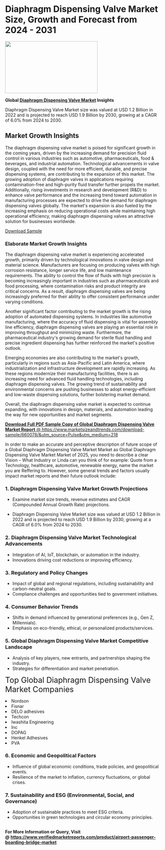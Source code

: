 <H1>Diaphragm Dispensing Valve Market Size, Growth and Forecast from 2024 - 2031</H1><img class="aligncenter size-medium wp-image-584254" src="https://thirdeyenews.in/wp-content/uploads/2024/09/Global-Market-Research-300x168.jpeg" alt="" width="300" height="168" /><p><strong>Global&nbsp;<a href="https://www.marketsizeandtrends.com/download-sample/660078/&amp;utm_source=Pulse&amp;utm_medium=218">Diaphragm Dispensing Valve Market</a> Insights</strong></p><p>Diaphragm Dispensing Valve Market size was valued at USD 1.2 Billion in 2022 and is projected to reach USD 1.9 Billion by 2030, growing at a CAGR of 6.0% from 2024 to 2030.</p><p><h2>Market Growth Insights</h2> <p>The diaphragm dispensing valve market is poised for significant growth in the coming years, driven by the increasing demand for precision fluid control in various industries such as automotive, pharmaceuticals, food & beverages, and industrial automation. Technological advancements in valve design, coupled with the need for more efficient, durable, and precise dispensing systems, are contributing to the expansion of this market. The growing adoption of diaphragm valves in applications requiring contamination-free and high-purity fluid transfer further propels the market. Additionally, rising investments in research and development (R&D) to enhance valve performance and the increasing trend toward automation in manufacturing processes are expected to drive the demand for diaphragm dispensing valves globally. The market's expansion is also fueled by the increasing emphasis on reducing operational costs while maintaining high operational efficiency, making diaphragm dispensing valves an attractive solution for businesses worldwide.</p> <p><a href="#">Download Sample</a></p> <h3>Elaborate Market Growth Insights</h3> <p>The diaphragm dispensing valve market is experiencing accelerated growth, primarily driven by technological innovations in valve design and material science. Manufacturers are focusing on producing valves with high corrosion resistance, longer service life, and low maintenance requirements. The ability to control the flow of fluids with high precision is becoming increasingly important in industries such as pharmaceuticals and food processing, where contamination risks and product integrity are critical concerns. As a result, diaphragm dispensing valves are being increasingly preferred for their ability to offer consistent performance under varying conditions.</p> <p>Another significant factor contributing to the market growth is the rising adoption of automated dispensing systems. In industries like automotive manufacturing, where the accuracy of fluid dispensing is vital for assembly line efficiency, diaphragm dispensing valves are playing an essential role in improving throughput and minimizing waste. Furthermore, the pharmaceutical industry's growing demand for sterile fluid handling and precise ingredient dispensing has further reinforced the market's positive outlook.</p> <p>Emerging economies are also contributing to the market's growth, particularly in regions such as Asia-Pacific and Latin America, where industrialization and infrastructure development are rapidly increasing. As these regions modernize their manufacturing facilities, there is an increasing need for advanced fluid handling technologies, including diaphragm dispensing valves. The growing trend of sustainability and environmental concerns are pushing businesses to adopt energy-efficient and low-waste dispensing solutions, further bolstering market demand.</p> <p>Overall, the diaphragm dispensing valve market is expected to continue expanding, with innovations in design, materials, and automation leading the way for new opportunities and market segments.</p> <p><a href="#"></p><p><span class=""><strong>Download Full PDF Sample Copy of Global Diaphragm Dispensing Valve Market Report</strong> @ <a href="https://www.marketsizeandtrends.com/download-sample/660078/&amp;utm_source=Pulse&amp;utm_medium=218" target="_blank">https://www.marketsizeandtrends.com/download-sample/660078/&amp;utm_source=Pulse&amp;utm_medium=218</a></span></p><p>In order to make an accurate and perceptive description of future scope of a Global&nbsp;Diaphragm Dispensing Valve Market Market as Global&nbsp;Diaphragm Dispensing Valve Market Market of 2025, you need to describe a clear Vision &ndash; What Industry or Linda can you think of for example: Quote from a Technology, healthcare, automotive, renewable energy, name the market you are Reffering to. However, some general trends and factors usually impact market reports and their future outlook include:</p><h3>1.&nbsp;<strong>Diaphragm Dispensing Valve Market Growth Projections</strong></h3><ul><li>Examine market size trends, revenue estimates and CAGR (Compounded Annual Growth Rate) projections.</li><li><p>Diaphragm Dispensing Valve Market size was valued at USD 1.2 Billion in 2022 and is projected to reach USD 1.9 Billion by 2030, growing at a CAGR of 6.0% from 2024 to 2030.</p></li></ul><h3>2.&nbsp;<strong>Diaphragm Dispensing Valve Market Technological Advancements</strong></h3><ul><li>Integration of AI, IoT, blockchain, or automation in the industry.</li><li>Innovations driving cost reductions or improving efficiency.</li></ul><h3>3.&nbsp;<strong>Regulatory and Policy Changes</strong></h3><ul><li>Impact of global and regional regulations, including sustainability and carbon-neutral goals.</li><li>Compliance challenges and opportunities tied to government initiatives.</li></ul><h3>4.&nbsp;<strong>Consumer Behavior Trends</strong></h3><ul><li>Shifts in demand influenced by generational preferences (e.g., Gen Z, Millennials).</li><li>Emphasis on eco-friendly, ethical, or personalized products/services.</li></ul><h3>5.&nbsp;<strong>Global Diaphragm Dispensing Valve Market Competitive Landscape</strong></h3><ul><li>Analysis of key players, new entrants, and partnerships shaping the industry.</li><li>Strategies for differentiation and market penetration.</li></ul><p data-pm-slice="1 1 []"><span style="color: inherit; font-family: inherit; font-size: 25px;">Top Global Diaphragm Dispensing Valve Market Companies</span></p><div class="" data-test-id=""><p><li>Nordson</li><li> Fisnar</li><li> DELO adhesives</li><li> Techcon</li><li> Iwashita Engineering</li><li> Inc</li><li> DOPAG</li><li> Henkel Adhesives</li><li> PVA</li></p></div><h3>6.&nbsp;<strong>Economic and Geopolitical Factors</strong></h3><ul><li>Influence of global economic conditions, trade policies, and geopolitical events.</li><li>Resilience of the market to inflation, currency fluctuations, or global crises.</li></ul><h3>7.&nbsp;<strong>Sustainability and ESG (Environmental, Social, and Governance)</strong></h3><ul><li>Adoption of sustainable practices to meet ESG criteria.</li><li>Opportunities in green technologies and circular economy principles.</li></ul><h2><strong style="font-size: 14px;">For More Information or Query, Visit @&nbsp;</strong><a style="background-color: #ffffff; font-size: 14px;" href="https://www.marketsizeandtrends.com/report/diaphragm-dispensing-valve-market/" target="_blank">https://www.verifiedmarketreports.com/product/airport-passenger-boarding-bridge-market</a></h2>
